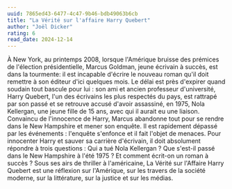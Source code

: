 ```yaml
---
uuid: 7865ed43-6477-4c47-9b46-bdb49063b6cb
title: "La Vérité sur l'affaire Harry Quebert"
author: "Joël Dicker"
rating: 6
read_date: 2024-12-14
---
```


À New York, au printemps 2008, lorsque l'Amérique bruisse des prémices de l'élection présidentielle, Marcus Goldman, jeune écrivain à succès, est dans la tourmente: il est incapable d'écrire le nouveau roman qu'il doit remettre à son éditeur d'ici quelques mois.
Le délai est près d'expirer quand soudain tout bascule pour lui : son ami et ancien professeur d'université, Harry Quebert, l'un des écrivains les plus respectés du pays, est rattrapé par son passé et se retrouve accusé d'avoir assassiné, en 1975, Nola Kellergan, une jeune fille de 15 ans, avec qui il aurait eu une liaison.
Convaincu de l'innocence de Harry, Marcus abandonne tout pour se rendre dans le New Hampshire et mener son enquête. Il est rapidement dépassé par les événements : l'enquête s'enfonce et il fait l'objet de menaces. Pour innocenter Harry et sauver sa carrière d'écrivain, il doit absolument répondre à trois questions : Qui a tué Nola Kellergan ? Que s'est-il passé dans le New Hampshire à l'été 1975 ? Et comment écrit-on un roman à succès ?
Sous ses airs de thriller à l'américaine, La Vérité sur l'Affaire Harry Quebert est une réflexion sur l'Amérique, sur les travers de la société moderne, sur la littérature, sur la justice et sur les médias.